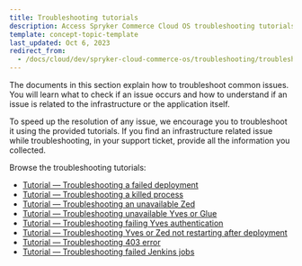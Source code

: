 ```yaml
---
title: Troubleshooting tutorials
description: Access Spryker Commerce Cloud OS troubleshooting tutorials to resolve common issues, from failed deployments to authentication errors
template: concept-topic-template
last_updated: Oct 6, 2023
redirect_from:
  - /docs/cloud/dev/spryker-cloud-commerce-os/troubleshooting/troubleshooting-tutorials/troubleshooting-tutorials.html
---
```


The documents in this section explain how to troubleshoot common issues. You will learn what to check if an issue occurs and how to understand if an issue is related to the infrastructure or the application itself.

To speed up the resolution of any issue, we encourage you to troubleshoot it using the provided tutorials. If you find an infrastructure related issue while troubleshooting, in your support ticket, provide all the information you collected.

Browse the troubleshooting tutorials:
* [Tutorial — Troubleshooting a failed deployment](/docs/ca/dev/troubleshooting/troubleshooting-tutorials/tutorial-troubleshooting-a-failed-deployment.html)
* [Tutorial — Troubleshooting a killed process](/docs/ca/dev/troubleshooting/troubleshooting-tutorials/tutorial-troubleshooting-a-killed-process.html)
* [Tutorial — Troubleshooting an unavailable Zed](/docs/ca/dev/troubleshooting/troubleshooting-tutorials/tutorial-troubleshooting-an-unavailable-zed.html)
* [Tutorial — Troubleshooting unavailable Yves or Glue](/docs/ca/dev/troubleshooting/troubleshooting-tutorials/tutorial-troubleshooting-unavailable-yves-or-glue.html)
* [Tutorial — Troubleshooting failing Yves authentication](/docs/ca/dev/troubleshooting/troubleshooting-tutorials/tutorial-troubleshooting-failing-yves-authentication.html)
* [Tutorial — Troubleshooting Yves or Zed not restarting after deployment](/docs/ca/dev/troubleshooting/troubleshooting-tutorials/tutorial-troubleshooting-yves-or-zed-not-restarting-after-deployment.html)
* [Tutorial — Troubleshooting 403 error](/docs/ca/dev/troubleshooting/troubleshooting-tutorials/tutorial-troubleshooting-403-error.html)
* [Tutorial — Troubleshooting failed Jenkins jobs](/docs/ca/dev/troubleshooting/troubleshooting-tutorials/tutorial-troubleshooting-failed-jenkins-jobs.html)
